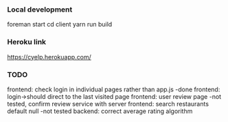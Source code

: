 ### Local development
foreman start 
cd client
yarn run build

### Heroku link
https://cyelp.herokuapp.com/


### TODO
frontend: check login in individual pages rather than app.js -done
frontend: login->should direct to the last visited page 
frontend: user review page -not tested, confirm review service with server 
frontend: search restaurants default null -not tested
backend: correct average rating algorithm
